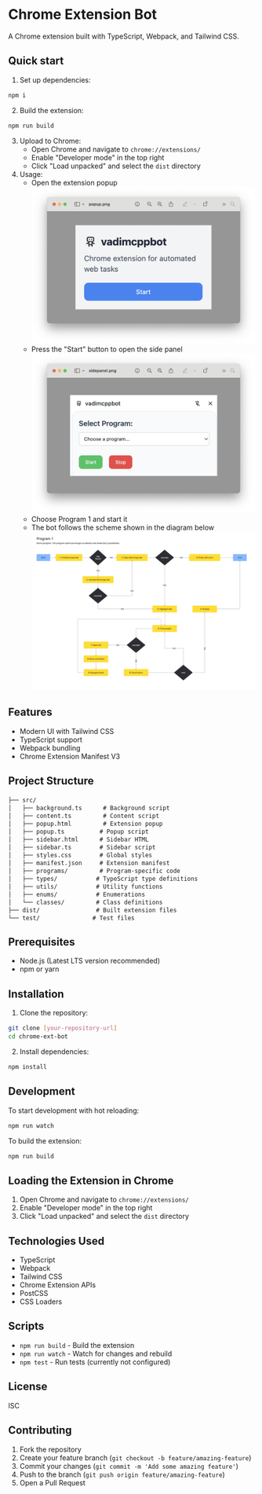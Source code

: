 # Chrome Extension Bot

A Chrome extension built with TypeScript, Webpack, and Tailwind CSS.

## Quick start

1. Set up dependencies:
```bash
npm i
```

2. Build the extension:
```bash
npm run build
```

3. Upload to Chrome:
   - Open Chrome and navigate to `chrome://extensions/`
   - Enable "Developer mode" in the top right
   - Click "Load unpacked" and select the `dist` directory
4. Usage:
   - Open the extension popup
   ![Popup](screens/popup.png)
   - Press the "Start" button to open the side panel
   ![Side Panel](screens/sidepanel.png)
   - Choose Program 1 and start it
   - The bot follows the scheme shown in the diagram below
   ![Program Flow](screens/program1.jpg)

## Features

- Modern UI with Tailwind CSS
- TypeScript support
- Webpack bundling
- Chrome Extension Manifest V3

## Project Structure

```
├── src/
│   ├── background.ts      # Background script
│   ├── content.ts         # Content script
│   ├── popup.html         # Extension popup
│   ├── popup.ts          # Popup script
│   ├── sidebar.html      # Sidebar HTML
│   ├── sidebar.ts        # Sidebar script
│   ├── styles.css        # Global styles
│   ├── manifest.json     # Extension manifest
│   ├── programs/         # Program-specific code
│   ├── types/           # TypeScript type definitions
│   ├── utils/           # Utility functions
│   ├── enums/           # Enumerations
│   └── classes/         # Class definitions
├── dist/                # Built extension files
└── test/               # Test files
```

## Prerequisites

- Node.js (Latest LTS version recommended)
- npm or yarn

## Installation

1. Clone the repository:
```bash
git clone [your-repository-url]
cd chrome-ext-bot
```

2. Install dependencies:
```bash
npm install
```

## Development

To start development with hot reloading:
```bash
npm run watch
```

To build the extension:
```bash
npm run build
```

## Loading the Extension in Chrome

1. Open Chrome and navigate to `chrome://extensions/`
2. Enable "Developer mode" in the top right
3. Click "Load unpacked" and select the `dist` directory

## Technologies Used

- TypeScript
- Webpack
- Tailwind CSS
- Chrome Extension APIs
- PostCSS
- CSS Loaders

## Scripts

- `npm run build` - Build the extension
- `npm run watch` - Watch for changes and rebuild
- `npm test` - Run tests (currently not configured)

## License

ISC

## Contributing

1. Fork the repository
2. Create your feature branch (`git checkout -b feature/amazing-feature`)
3. Commit your changes (`git commit -m 'Add some amazing feature'`)
4. Push to the branch (`git push origin feature/amazing-feature`)
5. Open a Pull Request 
